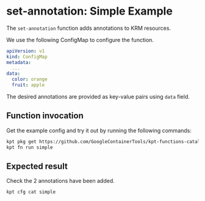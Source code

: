 # set-annotation: Simple Example

The `set-annotation` function adds annotations to KRM resources.

We use the following ConfigMap to configure the function.

```yaml
apiVersion: v1
kind: ConfigMap
metadata:
  ...
data:
  color: orange
  fruit: apple
```

The desired annotations are provided as key-value pairs using `data` field.

## Function invocation

Get the example config and try it out by running the following commands:

```sh
kpt pkg get https://github.com/GoogleContainerTools/kpt-functions-catalog.git/examples/mutators/set-annotation/simple@go/set-annotation/v0.1.1 .
kpt fn run simple
```

## Expected result

Check the 2 annotations have been added.

```sh
kpt cfg cat simple
```
